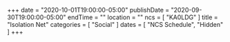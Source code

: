 +++
date = "2020-10-01T19:00:00-05:00"
publishDate = "2020-09-30T19:00:00-05:00"
endTime = ""
location = ""
ncs = [ "KA0LDG" ]
title = "Isolation Net"
categories = [ "Social" ]
dates = [ "NCS Schedule", "Hidden" ]
+++
